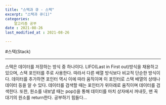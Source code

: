 ```yaml
---
title: "스택과 큐 - 스택"
excerpt: "스택과 큐(1)"
categories:
    알고리즘 공부
date : 2021-08-26
last_modified_at : 2021-08-26

---
```

#스택(Stack)
*****

스택은 데이터를 저장하는 방식 중 하나이다. LIFO(Last in First out)방식을 채용하고 있으며, 스택 포인터를 주로 사용한다. 
따라서 다른 배열 방식보다 비교적 단순한 방식이다. 데이터를 추가하면 포인터 역시 이에 따라 움직이며 이 포인터로 스택 배열의 상태나 데이터 등을 알 수 있다. 
데이터를 검색할 때는 포인터가 위아래로 움직이며 데이터를 검색한다. 또한, 원소를 내보낼 때는 pop()을 통해 데이터를 마치 상자에서 꺼내듯,
맨 꼭대기의 원소를 return한다. 
공부하기 힘들다...
